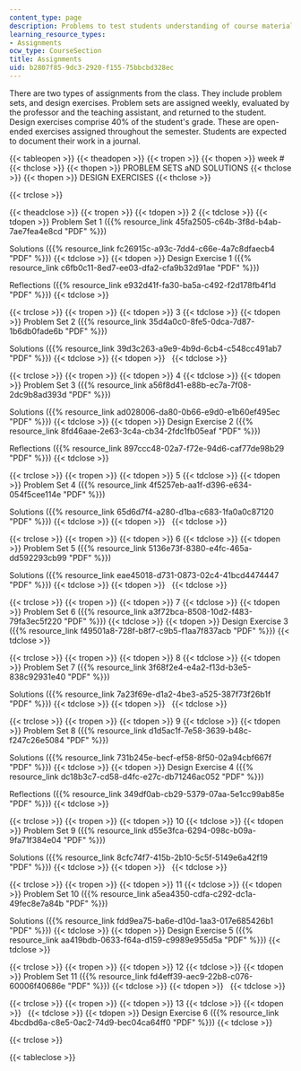 ```yaml
---
content_type: page
description: Problems to test students understanding of course material.
learning_resource_types:
- Assignments
ocw_type: CourseSection
title: Assignments
uid: b2807f85-9dc3-2920-f155-75bbcbd328ec
---
```


There are two types of assignments from the class. They include problem sets, and design exercises. Problem sets are assigned weekly, evaluated by the professor and the teaching assistant, and returned to the student. Design exercises comprise 40% of the student's grade. These are open-ended exercises assigned throughout the semester. Students are expected to document their work in a journal.

{{< tableopen >}}
{{< theadopen >}}
{{< tropen >}}
{{< thopen >}}
week #
{{< thclose >}}
{{< thopen >}}
PROBLEM SETS aND SOLUTIONS
{{< thclose >}}
{{< thopen >}}
DESIGN EXERCISES
{{< thclose >}}

{{< trclose >}}

{{< theadclose >}}
{{< tropen >}}
{{< tdopen >}}
2
{{< tdclose >}}
{{< tdopen >}}
Problem Set 1 ({{% resource_link 45fa2505-c64b-3f8d-b4ab-7ae7fea4e8cd "PDF" %}})  
  
Solutions ({{% resource_link fc26915c-a93c-7dd4-c66e-4a7c8dfaecb4 "PDF" %}})
{{< tdclose >}}
{{< tdopen >}}
Design Exercise 1 ({{% resource_link c6fb0c11-8ed7-ee03-dfa2-cfa9b32d91ae "PDF" %}})  
  
Reflections ({{% resource_link e932d41f-fa30-ba5a-c492-f2d178fb4f1d "PDF" %}})
{{< tdclose >}}

{{< trclose >}}
{{< tropen >}}
{{< tdopen >}}
3
{{< tdclose >}}
{{< tdopen >}}
Problem Set 2 ({{% resource_link 35d4a0c0-8fe5-0dca-7d87-1b6db0fade6b "PDF" %}})  
  
Solutions ({{% resource_link 39d3c263-a9e9-4b9d-6cb4-c548cc491ab7 "PDF" %}})
{{< tdclose >}}
{{< tdopen >}}
 
{{< tdclose >}}

{{< trclose >}}
{{< tropen >}}
{{< tdopen >}}
4
{{< tdclose >}}
{{< tdopen >}}
Problem Set 3 ({{% resource_link a56f8d41-e88b-ec7a-7f08-2dc9b8ad393d "PDF" %}})  
  
Solutions ({{% resource_link ad028006-da80-0b66-e9d0-e1b60ef495ec "PDF" %}})
{{< tdclose >}}
{{< tdopen >}}
Design Exercise 2 ({{% resource_link 8fd46aae-2e63-3c4a-cb34-2fdc1fb05eaf "PDF" %}})  
  
Reflections ({{% resource_link 897ccc48-02a7-f72e-94d6-caf77de98b29 "PDF" %}})
{{< tdclose >}}

{{< trclose >}}
{{< tropen >}}
{{< tdopen >}}
5
{{< tdclose >}}
{{< tdopen >}}
Problem Set 4 ({{% resource_link 4f5257eb-aa1f-d396-e634-054f5cee114e "PDF" %}})  
  
Solutions ({{% resource_link 65d6d7f4-a280-d1ba-c683-1fa0a0c87120 "PDF" %}})
{{< tdclose >}}
{{< tdopen >}}
 
{{< tdclose >}}

{{< trclose >}}
{{< tropen >}}
{{< tdopen >}}
6
{{< tdclose >}}
{{< tdopen >}}
Problem Set 5 ({{% resource_link 5136e73f-8380-e4fc-465a-dd592293cb99 "PDF" %}})  
  
Solutions ({{% resource_link eae45018-d731-0873-02c4-41bcd4474447 "PDF" %}})
{{< tdclose >}}
{{< tdopen >}}
 
{{< tdclose >}}

{{< trclose >}}
{{< tropen >}}
{{< tdopen >}}
7
{{< tdclose >}}
{{< tdopen >}}
Problem Set 6 ({{% resource_link a3f72bca-8508-10d2-f483-79fa3ec5f220 "PDF" %}})
{{< tdclose >}}
{{< tdopen >}}
Design Exercise 3 ({{% resource_link f49501a8-728f-b8f7-c9b5-f1aa7f837acb "PDF" %}})
{{< tdclose >}}

{{< trclose >}}
{{< tropen >}}
{{< tdopen >}}
8
{{< tdclose >}}
{{< tdopen >}}
Problem Set 7 ({{% resource_link 3f68f2e4-e4a2-f13d-b3e5-838c92931e40 "PDF" %}})  
  
Solutions ({{% resource_link 7a23f69e-d1a2-4be3-a525-387f73f26b1f "PDF" %}})
{{< tdclose >}}
{{< tdopen >}}
 
{{< tdclose >}}

{{< trclose >}}
{{< tropen >}}
{{< tdopen >}}
9
{{< tdclose >}}
{{< tdopen >}}
Problem Set 8 ({{% resource_link d1d5ac1f-7e58-3639-b48c-f247c26e5084 "PDF" %}})  
  
Solutions ({{% resource_link 731b245e-becf-ef58-8f50-02a94cbf667f "PDF" %}})
{{< tdclose >}}
{{< tdopen >}}
Design Exercise 4 ({{% resource_link dc18b3c7-cd58-d4fc-e27c-db71246ac052 "PDF" %}})  
  
Reflections ({{% resource_link 349df0ab-cb29-5379-07aa-5e1cc99ab85e "PDF" %}})
{{< tdclose >}}

{{< trclose >}}
{{< tropen >}}
{{< tdopen >}}
10
{{< tdclose >}}
{{< tdopen >}}
Problem Set 9 ({{% resource_link d55e3fca-6294-098c-b09a-9fa71f384e04 "PDF" %}})  
  
Solutions ({{% resource_link 8cfc74f7-415b-2b10-5c5f-5149e6a42f19 "PDF" %}})
{{< tdclose >}}
{{< tdopen >}}
 
{{< tdclose >}}

{{< trclose >}}
{{< tropen >}}
{{< tdopen >}}
11
{{< tdclose >}}
{{< tdopen >}}
Problem Set 10 ({{% resource_link a5ea4350-cdfa-c292-dc1a-49fec8e7a84b "PDF" %}})  
  
Solutions ({{% resource_link fdd9ea75-ba6e-d10d-1aa3-017e685426b1 "PDF" %}})
{{< tdclose >}}
{{< tdopen >}}
Design Exercise 5 ({{% resource_link aa419bdb-0633-f64a-d159-c9989e955d5a "PDF" %}})
{{< tdclose >}}

{{< trclose >}}
{{< tropen >}}
{{< tdopen >}}
12
{{< tdclose >}}
{{< tdopen >}}
Problem Set 11 ({{% resource_link fd4eff39-aec9-22b8-c076-60006f40686e "PDF" %}})
{{< tdclose >}}
{{< tdopen >}}
 
{{< tdclose >}}

{{< trclose >}}
{{< tropen >}}
{{< tdopen >}}
13
{{< tdclose >}}
{{< tdopen >}}
 
{{< tdclose >}}
{{< tdopen >}}
Design Exercise 6 ({{% resource_link 4bcdbd6a-c8e5-0ac2-74d9-bec04ca64ff0 "PDF" %}})
{{< tdclose >}}

{{< trclose >}}

{{< tableclose >}}